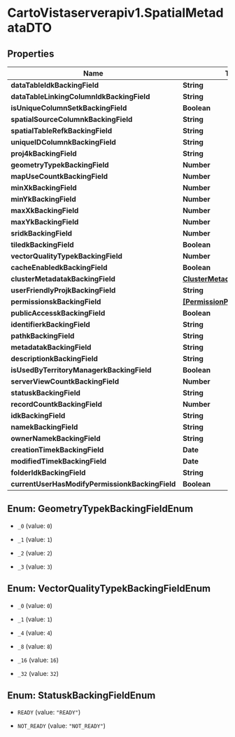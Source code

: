 # CartoVistaserverapiv1.SpatialMetadataDTO

## Properties
Name | Type | Description | Notes
------------ | ------------- | ------------- | -------------
**dataTableIdkBackingField** | **String** |  | [optional] 
**dataTableLinkingColumnIdkBackingField** | **String** |  | [optional] 
**isUniqueColumnSetkBackingField** | **Boolean** |  | [optional] 
**spatialSourceColumnkBackingField** | **String** |  | [optional] 
**spatialTableRefkBackingField** | **String** |  | [optional] 
**uniqueIDColumnkBackingField** | **String** |  | [optional] 
**proj4kBackingField** | **String** |  | [optional] 
**geometryTypekBackingField** | **Number** |  | [optional] 
**mapUseCountkBackingField** | **Number** |  | [optional] 
**minXkBackingField** | **Number** |  | [optional] 
**minYkBackingField** | **Number** |  | [optional] 
**maxXkBackingField** | **Number** |  | [optional] 
**maxYkBackingField** | **Number** |  | [optional] 
**sridkBackingField** | **Number** |  | [optional] 
**tiledkBackingField** | **Boolean** |  | [optional] 
**vectorQualityTypekBackingField** | **Number** |  | [optional] 
**cacheEnabledkBackingField** | **Boolean** |  | [optional] 
**clusterMetadatakBackingField** | [**ClusterMetadataDTO**](ClusterMetadataDTO.md) |  | [optional] 
**userFriendlyProjkBackingField** | **String** |  | [optional] 
**permissionskBackingField** | [**[PermissionPairComplexDTO]**](PermissionPairComplexDTO.md) |  | [optional] 
**publicAccesskBackingField** | **Boolean** |  | [optional] 
**identifierkBackingField** | **String** |  | [optional] 
**pathkBackingField** | **String** |  | [optional] 
**metadatakBackingField** | **String** |  | [optional] 
**descriptionkBackingField** | **String** |  | [optional] 
**isUsedByTerritoryManagerkBackingField** | **Boolean** |  | [optional] 
**serverViewCountkBackingField** | **Number** |  | [optional] 
**statuskBackingField** | **String** |  | [optional] 
**recordCountkBackingField** | **Number** |  | [optional] 
**idkBackingField** | **String** |  | [optional] 
**namekBackingField** | **String** |  | [optional] 
**ownerNamekBackingField** | **String** |  | [optional] 
**creationTimekBackingField** | **Date** |  | [optional] 
**modifiedTimekBackingField** | **Date** |  | [optional] 
**folderIdkBackingField** | **String** |  | [optional] 
**currentUserHasModifyPermissionkBackingField** | **Boolean** |  | [optional] 


<a name="GeometryTypekBackingFieldEnum"></a>
## Enum: GeometryTypekBackingFieldEnum


* `_0` (value: `0`)

* `_1` (value: `1`)

* `_2` (value: `2`)

* `_3` (value: `3`)




<a name="VectorQualityTypekBackingFieldEnum"></a>
## Enum: VectorQualityTypekBackingFieldEnum


* `_0` (value: `0`)

* `_1` (value: `1`)

* `_4` (value: `4`)

* `_8` (value: `8`)

* `_16` (value: `16`)

* `_32` (value: `32`)




<a name="StatuskBackingFieldEnum"></a>
## Enum: StatuskBackingFieldEnum


* `READY` (value: `"READY"`)

* `NOT_READY` (value: `"NOT_READY"`)




